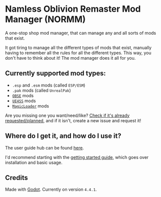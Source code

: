 # Namless Oblivion Remaster Mod Manager (NORMM)

A one-stop shop mod manager, that can manage any and all sorts of mods that exist.

It got tiring to manage all the different types of mods that exist, manually having to remember all the rules for all the different types. This way, you don't have to think about it! The mod manager does it all for you.

## Currently supported mod types:
* `.esp` and `.esm` mods (called `ESP/ESM`)
* `.pak` mods (called `UnrealPak`)
* [`OBSE`](https://www.nexusmods.com/oblivionremastered/mods/282) mods
* [`UE4SS`](https://www.nexusmods.com/oblivionremastered/mods/32) mods
* [`MagicLoader`](https://www.nexusmods.com/oblivionremastered/mods/1966) mods

Are you missing one you want/need/like? [Check if it's already requested/planned](https://github.com/TheNamlessGuy/oblivion-remaster-mod-manager/issues?q=is%3Aissue%20state%3Aopen%20label%3A%22new%20mod%20type%22), and if it isn't, create a new issue and request it!

## Where do I get it, and how do I use it?
The user guide hub can be found [here](/docs/README.md).

I'd recommend starting with the [getting started guide](/docs/getting-started.md), which goes over installation and basic usage.

## Credits
Made with [Godot](https://godotengine.org/). Currently on version `4.4.1`.
